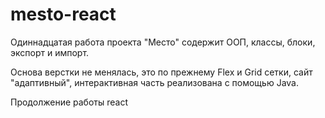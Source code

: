 # mesto-react

Одиннадцатая работа проекта "Место" содержит ООП, классы, блоки, экспорт и импорт.

Основа верстки не менялась, это по прежнему Flex и Grid сетки, сайт "адаптивный", интерактивная часть  реализована с помощью Java.

Продолжение работы react